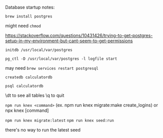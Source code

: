 Database startup notes:

`brew install postgres`

might need `chmod`

https://stackoverflow.com/questions/10431426/trying-to-get-postgres-setup-in-my-environment-but-cant-seem-to-get-permissions

`initdb /usr/local/var/postgres`

`pg_ctl -D /usr/local/var/postgres -l logfile start`

may need `brew services restart postgresql`

`createdb calculatordb`

`psql calculatordb`

\dt to see all tables
\q to quit

`npm run knex <command>` (ex. npm run knex migrate:make create_logins) or npx knex [command]

`npm run knex migrate:latest`
`npm run knex seed:run`

there's no way to run the latest seed
